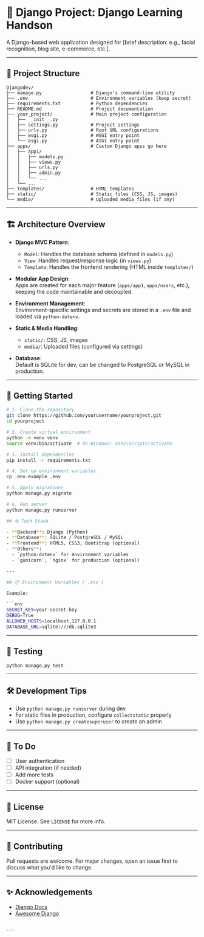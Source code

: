 
# 🐍 Django Project: Django Learning Handson

A Django-based web application designed for [brief description: e.g., facial recognition, blog site, e-commerce, etc.].

---

## 📁 Project Structure


```
Djangodev/
├── manage.py                  # Django’s command-line utility
├── .env                       # Environment variables (keep secret)
├── requirements.txt           # Python dependencies
├── README.md                  # Project documentation
├── your_project/              # Main project configuration
│   ├── __init__.py
│   ├── settings.py            # Project settings
│   ├── urls.py                # Root URL configurations
│   ├── wsgi.py                # WSGI entry point
│   └── asgi.py                # ASGI entry point
├── apps/                      # Custom Django apps go here
│   ├── app1/
│   │   ├── models.py
│   │   ├── views.py
│   │   ├── urls.py
│   │   ├── admin.py
│   │   └── ...
│   └── ...
├── templates/                 # HTML templates
├── static/                    # Static files (CSS, JS, images)
└── media/                     # Uploaded media files (if any)
```

---

## 🏗️ Architecture Overview

- **Django MVC Pattern**:  
  - `Model`: Handles the database schema (defined in `models.py`)  
  - `View`: Handles request/response logic (in `views.py`)  
  - `Template`: Handles the frontend rendering (HTML inside `templates/`)  

- **Modular App Design**:  
  Apps are created for each major feature (`apps/app1`, `apps/users`, etc.), keeping the code maintainable and decoupled.

- **Environment Management**:  
  Environment-specific settings and secrets are stored in a `.env` file and loaded via `python-dotenv`.

- **Static & Media Handling**:  
  - `static/`: CSS, JS, images  
  - `media/`: Uploaded files (configured via settings)

- **Database**:  
  Default is SQLite for dev, can be changed to PostgreSQL or MySQL in production.

---

## 🚀 Getting Started

```bash
# 1. Clone the repository
git clone https://github.com/yourusername/yourproject.git
cd yourproject

# 2. Create virtual environment
python -m venv venv
source venv/bin/activate  # On Windows: venv\Scripts\activate

# 3. Install dependencies
pip install -r requirements.txt

# 4. Set up environment variables
cp .env.example .env

# 5. Apply migrations
python manage.py migrate

# 6. Run server
python manage.py runserver

## ⚙️ Tech Stack

- **Backend**: Django (Python)
- **Database**: SQLite / PostgreSQL / MySQL
- **Frontend**: HTML5, CSS3, Bootstrap (optional)
- **Others**: 
  - `python-dotenv` for environment variables  
  - `gunicorn`, `nginx` for production (optional)

---

## 📦 Environment Variables (`.env`)

Example:

```env
SECRET_KEY=your-secret-key
DEBUG=True
ALLOWED_HOSTS=localhost,127.0.0.1
DATABASE_URL=sqlite:///db.sqlite3
```

---

## 🧪 Testing

```bash
python manage.py test
```

---

## 🛠️ Development Tips

- Use `python manage.py runserver` during dev
- For static files in production, configure `collectstatic` properly
- Use `python manage.py createsuperuser` to create an admin

---

## 📌 To Do

- [ ] User authentication
- [ ] API integration (if needed)
- [ ] Add more tests
- [ ] Docker support (optional)

---

## 📄 License

MIT License. See `LICENSE` for more info.

---

## 🙌 Contributing

Pull requests are welcome. For major changes, open an issue first to discuss what you'd like to change.

---

## ✨ Acknowledgements

- [Django Docs](https://docs.djangoproject.com/)
- [Awesome Django](https://github.com/wsvincent/awesome-django)

```

---
